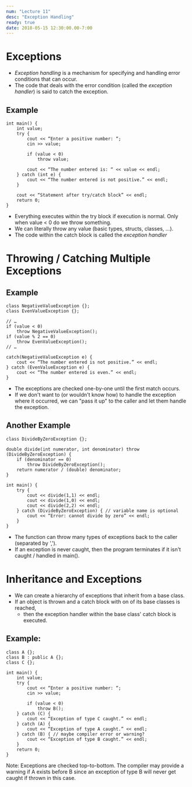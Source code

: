 ```yaml
---
num: "Lecture 11"
desc: "Exception Handling"
ready: true
date: 2018-05-15 12:30:00.00-7:00
---
```


# Exceptions

* <i>Exception handling</i> is a mechanism for specifying and handling error conditions that can occur.
* The code that deals with the error condition (called the <i>exception handler</i>) is said to catch the exception.

## Example

```
int main() {
	int value;
	try {
		cout << “Enter a positive number: “;
		cin >> value;

		if (value < 0)
			throw value;

		cout << “The number entered is: “ << value << endl;
	} catch (int e) {
		cout << “The number entered is not positive.” << endl;
	}
	
	cout << “Statement after try/catch block” << endl;
	return 0;
}
```

* Everything executes within the try block if execution is normal. Only when value < 0 do we throw something.
* We can literally throw any value (basic types, structs, classes, ...).
* The code within the catch block is called the <i>exception handler</i>

# Throwing / Catching Multiple Exceptions

## Example

```
class NegativeValueException {};
class EvenValueException {};

// …
if (value < 0)
	throw NegativeValueException();
if (value % 2 == 0)
	throw EvenValueException();
// …

catch(NegativeValueException e) {
	cout << “The number entered is not positive.” << endl;
} catch (EvenValueException e) {
	cout << “The number entered is even.” << endl;
}
```

* The exceptions are checked one-by-one until the first match occurs.
* If we don't want to (or wouldn't know how) to handle the exception where it occurred, we can "pass it up" to the caller and let them handle the exception.

## Another Example

```
class DivideByZeroException {};

double divide(int numerator, int denominator) throw (DivideByZeroException) {
	if (denominator == 0)
		throw DivideByZeroException();
	return numerator / (double) denominator;
}

int main() {
	try {
		cout << divide(1,1) << endl;
		cout << divide(1,0) << endl;
		cout << divide(2,2) << endl;
	} catch (DivideByZeroException) { // variable name is optional
		cout << “Error: cannot divide by zero” << endl;
	}
}
```

* The function can throw many types of exceptions back to the caller (separated by ',').
* If an exception is never caught, then the program terminates if it isn't caught / handled in main().

# Inheritance and Exceptions

* We can create a hierarchy of exceptions that inherit from a base class.
* If an object is thrown and a catch block with on of its base classes is reached,
	* then the exception handler within the base class' catch block is executed.

## Example:

```
class A {};
class B : public A {};
class C {};

int main() {
	int value;
	try {
		cout << “Enter a positive number: “;
		cin >> value;
	
		if (value < 0)
			throw B();
	} catch (C) {
		cout << “Exception of type C caught.” << endl;
	} catch (A) {
		cout << “Exception of type A caught.” << endl;
	} catch (B) { // maybe compiler error or warning?
		cout << “Exception of type B caught.” << endl;
	}
	return 0;
}
```

Note: Exceptions are checked top-to-bottom. The compiler may provide a warning if A exists before B since an exception of type B will never get caught if thrown in this case.

